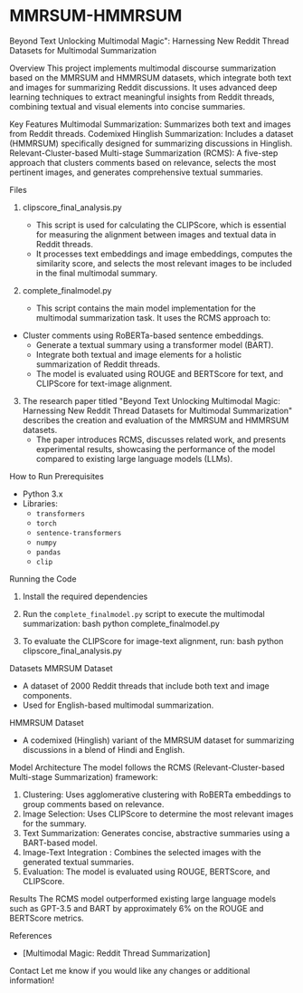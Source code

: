 # MMRSUM-HMMRSUM
Beyond Text Unlocking Multimodal Magic": Harnessing New Reddit Thread Datasets for Multimodal Summarization

Overview
This project implements multimodal discourse summarization based on the MMRSUM and HMMRSUM datasets, which integrate both text and images for summarizing Reddit discussions. It uses advanced deep learning techniques to extract meaningful insights from Reddit threads, combining textual and visual elements into concise summaries.

 Key Features
 Multimodal Summarization:  Summarizes both text and images from Reddit threads.
 Codemixed Hinglish Summarization:  Includes a dataset (HMMRSUM) specifically designed for summarizing discussions in Hinglish.
 Relevant-Cluster-based Multi-stage Summarization (RCMS):  A five-step approach that clusters comments based on relevance, selects the most pertinent images, and generates comprehensive textual summaries.

 Files
1. clipscore_final_analysis.py
   - This script is used for calculating the CLIPScore, which is essential for measuring the alignment between images and textual data in Reddit threads.
   - It processes text embeddings and image embeddings, computes the similarity score, and selects the most relevant images to be included in the final multimodal summary.

2. complete_finalmodel.py
   - This script contains the main model implementation for the multimodal summarization task. It uses the RCMS approach to:
 - Cluster comments using RoBERTa-based sentence embeddings.
     - Generate a textual summary using a transformer model (BART).
     - Integrate both textual and image elements for a holistic summarization of Reddit threads.
   - The model is evaluated using ROUGE and BERTScore for text, and CLIPScore for text-image alignment.

3. The research paper titled "Beyond Text Unlocking Multimodal Magic:  Harnessing New Reddit Thread Datasets for Multimodal Summarization" describes the creation and evaluation of the MMRSUM and HMMRSUM datasets. 
   - The paper introduces RCMS, discusses related work, and presents experimental results, showcasing the performance of the model compared to existing large language models (LLMs).

How to Run
Prerequisites
- Python 3.x
- Libraries:
  - `transformers`
  - `torch`
  - `sentence-transformers`
  - `numpy`
  - `pandas`
  - `clip`

Running the Code
1. Install the required dependencies
  
2. Run the `complete_finalmodel.py` script to execute the multimodal summarization:
   bash
   python complete_finalmodel.py
  
3. To evaluate the CLIPScore for image-text alignment, run:
   bash
   python clipscore_final_analysis.py
  

Datasets
 MMRSUM Dataset
- A dataset of 2000 Reddit threads that include both text and image components.
- Used for English-based multimodal summarization.

 HMMRSUM Dataset
- A codemixed (Hinglish) variant of the MMRSUM dataset for summarizing discussions in a blend of Hindi and English.

 Model Architecture
The model follows the RCMS (Relevant-Cluster-based Multi-stage Summarization) framework:
1. Clustering:  Uses agglomerative clustering with RoBERTa embeddings to group comments based on relevance.
2. Image Selection:  Uses CLIPScore to determine the most relevant images for the summary.
3. Text Summarization:  Generates concise, abstractive summaries using a BART-based model.
4. Image-Text Integration :  Combines the selected images with the generated textual summaries.
5. Evaluation:  The model is evaluated using ROUGE, BERTScore, and CLIPScore.




Results
The RCMS model  outperformed existing large language models such as GPT-3.5 and BART by approximately 6% on the ROUGE and BERTScore metrics.

 References
- [Multimodal Magic: Reddit Thread Summarization]

 Contact
Let me know if you would like any changes or additional information!

